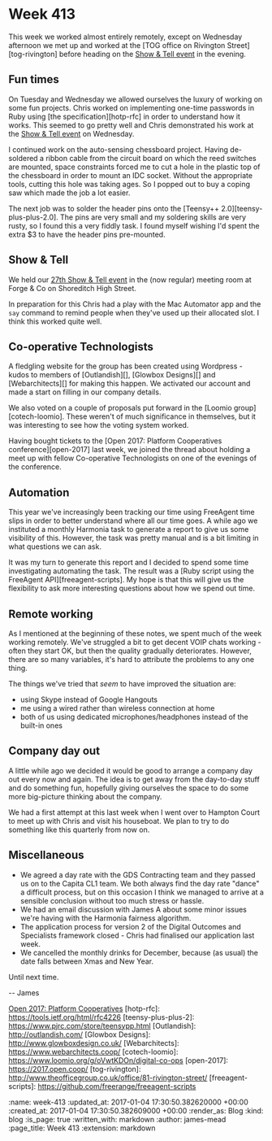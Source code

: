 Week 413
========

This week we worked almost entirely remotely, except on Wednesday afternoon we met up and worked at the [TOG office on Rivington Street][tog-rivington] before heading on the [Show & Tell event][show-and-tell-27] in the evening.

## Fun times

On Tuesday and Wednesday we allowed ourselves the luxury of working on some fun projects. Chris worked on implementing one-time passwords in Ruby using [the specification][hotp-rfc] in order to understand how it works. This seemed to go pretty well and Chris demonstrated his work at the [Show & Tell event][show-and-tell-27] on Wednesday.

I continued work on the auto-sensing chessboard project. Having de-soldered a ribbon cable from the circuit board on which the reed switches are mounted, space constraints forced me to cut a hole in the plastic top of the chessboard in order to mount an IDC socket. Without the appropriate tools, cutting this hole was taking ages. So I popped out to buy a coping saw which made the job a lot easier.

The next job was to solder the header pins onto the [Teensy++ 2.0][teensy-plus-plus-2.0]. The pins are very small and my soldering skills are very rusty, so I found this a very fiddly task. I found myself wishing I'd spent the extra $3 to have the header pins pre-mounted.

## Show & Tell

We held our [27th Show & Tell event][show-and-tell-27] in the (now regular) meeting room at Forge & Co on Shoreditch High Street.

In preparation for this Chris had a play with the Mac Automator app and the `say` command to remind people when they've used up their allocated slot. I think this worked quite well.

## Co-operative Technologists

A fledgling website for the group has been created using Wordpress - kudos to members of [Outlandish][], [Glowbox Designs][] and [Webarchitects][] for making this happen. We activated our account and made a start on filling in our company details.

We also voted on a couple of proposals put forward in the [Loomio group][cotech-loomio]. These weren't of much significance in themselves, but it was interesting to see how the voting system worked.

Having bought tickets to the [Open 2017: Platform Cooperatives conference][open-2017] last week, we joined the thread about holding a meet up with fellow Co-operative Technologists on one of the evenings of the conference.

## Automation

This year we've increasingly been tracking our time using FreeAgent time slips in order to better understand where all our time goes. A while ago we instituted a monthly Harmonia task to generate a report to give us some visibility of this. However, the task was pretty manual and is a bit limiting in what questions we can ask.

It was my turn to generate this report and I decided to spend some time investigating automating the task. The result was a [Ruby script using the FreeAgent API][freeagent-scripts]. My hope is that this will give us the flexibility to ask more interesting questions about how we spend out time.

## Remote working

As I mentioned at the beginning of these notes, we spent much of the week working remotely. We've struggled a bit to get decent VOIP chats working - often they start OK, but then the quality gradually deteriorates. However, there are so many variables, it's hard to attribute the problems to any one thing.

The things we've tried that _seem_ to have improved the situation are:

* using Skype instead of Google Hangouts
* me using a wired rather than wireless connection at home
* both of us using dedicated microphones/headphones instead of the built-in ones

## Company day out

A little while ago we decided it would be good to arrange a company day out every now and again. The idea is to get away from the day-to-day stuff and do something fun, hopefully giving ourselves the space to do some more big-picture thinking about the company.

We had a first attempt at this last week when I went over to Hampton Court to meet up with Chris and visit his houseboat. We plan to try to do something like this quarterly from now on.

## Miscellaneous

* We agreed a day rate with the GDS Contracting team and they passed us on to the Capita CL1 team. We both always find the day rate "dance" a difficult process, but on this occasion I think we managed to arrive at a sensible conclusion without too much stress or hassle.
* We had an email discussion with James A about some minor issues we're having with the Harmonia fairness algorithm.
* The application process for version 2 of the Digital Outcomes and Specialists framework closed - Chris had finalised our application last week.
* We cancelled the monthly drinks for December, because (as usual) the date falls between Xmas and New Year.

Until next time.

-- James

[show-and-tell-27]: http://gofreerange.dev/show-and-tell-27
[Open 2017: Platform Cooperatives](https://2017.open.coop/)
[hotp-rfc]: https://tools.ietf.org/html/rfc4226
[teensy-plus-plus-2]: https://www.pjrc.com/store/teensypp.html
[Outlandish]: http://outlandish.com/
[Glowbox Designs]: http://www.glowboxdesign.co.uk/
[Webarchitects]: https://www.webarchitects.coop/
[cotech-loomio]: https://www.loomio.org/g/oVwtKDOn/digital-co-ops
[open-2017]: https://2017.open.coop/
[tog-rivington]: http://www.theofficegroup.co.uk/office/81-rivington-street/
[freeagent-scripts]: https://github.com/freerange/freeagent-scripts

:name: week-413
:updated_at: 2017-01-04 17:30:50.382620000 +00:00
:created_at: 2017-01-04 17:30:50.382609000 +00:00
:render_as: Blog
:kind: blog
:is_page: true
:written_with: markdown
:author: james-mead
:page_title: Week 413
:extension: markdown
